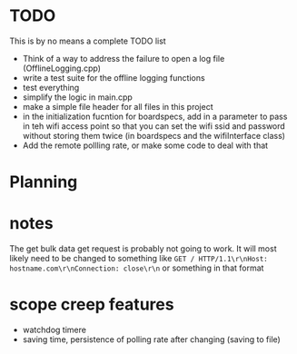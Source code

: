 # TODO
This is by no means a complete TODO list
- Think of a way to address the failure to open a log file (OfflineLogging.cpp)
- write a test suite for the offline logging functions
- test everything
- simplify the logic in main.cpp
- make a simple file header for all files in this project
- in the initialization fucntion for boardspecs, add in a parameter to pass in teh wifi access point so that you can set the wifi ssid and password without storing them twice (in boardspecs and the wifiInterface class)
- Add the remote pollling rate, or make some code to deal with that
# Planning

# notes
The get bulk data get request is probably not going to work. It will most likely need to be changed to something like `GET / HTTP/1.1\r\nHost: hostname.com\r\nConnection: close\r\n`  or something in that format

# scope creep features
- watchdog timere
- saving time, persistence of polling rate after changing (saving to file)
